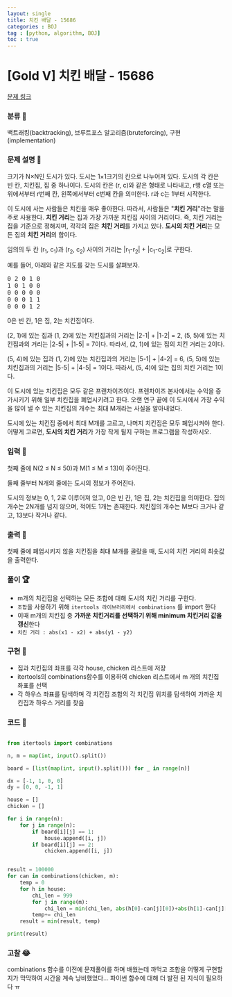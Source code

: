 ```yaml
---
layout: single
title: 치킨 배달 - 15686 
categories : BOJ
tag : [python, algorithm, BOJ]
toc : true
---
```


# [Gold V] 치킨 배달 - 15686 

[문제 링크](https://www.acmicpc.net/problem/15686) 


### 분류 &#x1F4CC;

백트래킹(backtracking), 브루트포스 알고리즘(bruteforcing), 구현(implementation)

### 문제 설명 &#x1F4CC;

<p>크기가 N×N인 도시가 있다. 도시는 1×1크기의 칸으로 나누어져 있다. 도시의 각 칸은 빈 칸, 치킨집, 집 중 하나이다. 도시의 칸은 (r, c)와 같은 형태로 나타내고, r행 c열 또는 위에서부터 r번째 칸, 왼쪽에서부터 c번째 칸을 의미한다. r과 c는 1부터 시작한다.</p>

<p>이 도시에 사는 사람들은 치킨을 매우 좋아한다. 따라서, 사람들은 "<strong>치킨 거리</strong>"라는 말을 주로 사용한다. <strong>치킨 거리</strong>는 집과 가장 가까운 치킨집 사이의 거리이다. 즉, 치킨 거리는 집을 기준으로 정해지며, 각각의 집은 <strong>치킨 거리</strong>를 가지고 있다. <strong>도시의 치킨 거리</strong>는 모든 집의 <strong>치킨 거리</strong>의 합이다.</p>

<p>임의의 두 칸 (r<sub>1</sub>, c<sub>1</sub>)과 (r<sub>2</sub>, c<sub>2</sub>) 사이의 거리는 |r<sub>1</sub>-r<sub>2</sub>| + |c<sub>1</sub>-c<sub>2</sub>|로 구한다.</p>

<p>예를 들어, 아래와 같은 지도를 갖는 도시를 살펴보자.</p>

<pre>0 2 0 1 0
1 0 1 0 0
0 0 0 0 0
0 0 0 1 1
0 0 0 1 2
</pre>

<p>0은 빈 칸, 1은 집, 2는 치킨집이다.</p>

<p>(2, 1)에 있는 집과 (1, 2)에 있는 치킨집과의 거리는 |2-1| + |1-2| = 2, (5, 5)에 있는 치킨집과의 거리는 |2-5| + |1-5| = 7이다. 따라서, (2, 1)에 있는 집의 치킨 거리는 2이다.</p>

<p>(5, 4)에 있는 집과 (1, 2)에 있는 치킨집과의 거리는 |5-1| + |4-2| = 6, (5, 5)에 있는 치킨집과의 거리는 |5-5| + |4-5| = 1이다. 따라서, (5, 4)에 있는 집의 치킨 거리는 1이다.</p>

<p>이 도시에 있는 치킨집은 모두 같은 프랜차이즈이다. 프렌차이즈 본사에서는 수익을 증가시키기 위해 일부 치킨집을 폐업시키려고 한다. 오랜 연구 끝에 이 도시에서 가장 수익을 많이 낼 수 있는  치킨집의 개수는 최대 M개라는 사실을 알아내었다.</p>

<p>도시에 있는 치킨집 중에서 최대 M개를 고르고, 나머지 치킨집은 모두 폐업시켜야 한다. 어떻게 고르면, <strong>도시의 치킨 거리</strong>가 가장 작게 될지 구하는 프로그램을 작성하시오.</p>

### 입력 &#x1F4CC;

 <p>첫째 줄에 N(2 ≤ N ≤ 50)과 M(1 ≤ M ≤ 13)이 주어진다.</p>

<p>둘째 줄부터 N개의 줄에는 도시의 정보가 주어진다.</p>

<p>도시의 정보는 0, 1, 2로 이루어져 있고, 0은 빈 칸, 1은 집, 2는 치킨집을 의미한다. 집의 개수는 2N개를 넘지 않으며, 적어도 1개는 존재한다. 치킨집의 개수는 M보다 크거나 같고, 13보다 작거나 같다.</p>

### 출력 &#x1F4CC;

 <p>첫째 줄에 폐업시키지 않을 치킨집을 최대 M개를 골랐을 때, 도시의 치킨 거리의 최솟값을 출력한다.</p>

### 풀이 &#x1F3C6;

- m개의 치킨집을 선택하는 모든 조합에 대해 도시의 치킨 거리를 구한다.
- `조합`을 사용하기 위해 `itertools 라이브러리에서 combinations` 를 import 한다
- 이때 m개의 치킨집 중 **가까운 치킨거리를 선택하기 위해 minimum 치킨거리 값을 갱신**한다
- `치킨 거리 : abs(x1 - x2) + abs(y1 - y2)`

### 구현 &#x1F680;
- 집과 치킨집의 좌표를 각각 house, chicken 리스트에 저장
- itertools의 combinations함수를 이용하여 chicken 리스트에서 m 개의 치킨집 좌표를 선택
- 각 하우스 좌표를 탐색하며 각 치킨집 조합의 각 치킨집 위치를 탐색하여 가까운 치킨집과 하우스 거리를 찾음


### 코드 &#x1F4C3;

```python

from itertools import combinations

n, m = map(int, input().split())

board = [list(map(int, input().split())) for _ in range(n)]

dx = [-1, 1, 0, 0]
dy = [0, 0, -1, 1]

house = []
chicken = []

for i in range(n):
    for j in range(n):
        if board[i][j] == 1:
            house.append([i, j])
        if board[i][j] == 2:
            chicken.append([i, j])


result = 100000
for can in combinations(chicken, m):
    temp = 0
    for h in house:
        chi_len = 999
        for j in range(m):
            chi_len = min(chi_len, abs(h[0]-can[j][0])+abs(h[1]-can[j][1]))
        temp+= chi_len
    result = min(result, temp)

print(result)

```

### 고찰 &#x1F602;
combinations 함수를 이전에 문제풀이를 하며 배웠는데 까먹고 조합을 어떻게 구현할 지가 막막하여 시간을 계속 낭비했었다... 파이썬 함수에 대해 더 발전 된 지식이 필요하다 ㅠ